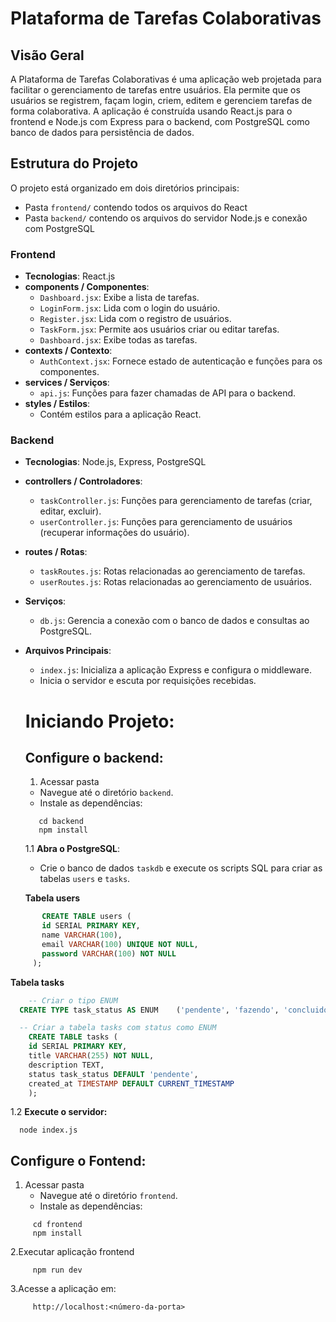 # Plataforma de Tarefas Colaborativas

## Visão Geral
A Plataforma de Tarefas Colaborativas é uma aplicação web projetada para facilitar o gerenciamento de tarefas entre usuários. Ela permite que os usuários se registrem, façam login, criem, editem e gerenciem tarefas de forma colaborativa. A aplicação é construída usando React.js para o frontend e Node.js com Express para o backend, com PostgreSQL como banco de dados para persistência de dados.

## Estrutura do Projeto
O projeto está organizado em dois diretórios principais: 
  - Pasta `frontend/` contendo todos os arquivos do React
  - Pasta `backend/` contendo os arquivos do servidor Node.js e conexão com PostgreSQL

### Frontend
- **Tecnologias**: React.js
- **components / Componentes**:
  - `Dashboard.jsx`: Exibe a lista de tarefas.
  - `LoginForm.jsx`: Lida com o login do usuário.
  - `Register.jsx`: Lida com o registro de usuários.
  - `TaskForm.jsx`: Permite aos usuários criar ou editar tarefas.
  - `Dashboard.jsx`: Exibe todas as tarefas.
- **contexts / Contexto**: 
  - `AuthContext.jsx`: Fornece estado de autenticação e funções para os componentes.
- **services / Serviços**:
  - `api.js`: Funções para fazer chamadas de API para o backend.
- **styles / Estilos**: 
  -  Contém estilos para a aplicação React.

### Backend
- **Tecnologias**: Node.js, Express, PostgreSQL
- **controllers / Controladores**:
  - `taskController.js`: Funções para gerenciamento de tarefas (criar, editar, excluir).
  - `userController.js`: Funções para gerenciamento de usuários (recuperar informações do usuário).
- **routes / Rotas**:
  - `taskRoutes.js`: Rotas relacionadas ao gerenciamento de tarefas.
  - `userRoutes.js`: Rotas relacionadas ao gerenciamento de usuários.
- **Serviços**:
  - `db.js`: Gerencia a conexão com o banco de dados e consultas ao PostgreSQL.
- **Arquivos Principais**:
  - `index.js`: Inicializa a aplicação Express e configura o middleware.
  -  Inicia o servidor e escuta por requisições recebidas.

 
  # Iniciando Projeto:

   ## Configure o backend:
   1. Acessar pasta
  - Navegue até o diretório `backend`.
  - Instale as dependências:
  ```
     cd backend
     npm install
     ```
  1.1 **Abra o PostgreSQL**:
  - Crie o banco de dados `taskdb` e execute os scripts SQL para criar as tabelas `users` e `tasks`.

  **Tabela users**
```sql
       CREATE TABLE users (
       id SERIAL PRIMARY KEY,
       name VARCHAR(100),
       email VARCHAR(100) UNIQUE NOT NULL,
       password VARCHAR(100) NOT NULL
     );
```
  **Tabela tasks**
  ```sql
      -- Criar o tipo ENUM
    CREATE TYPE task_status AS ENUM    ('pendente', 'fazendo', 'concluido');

    -- Criar a tabela tasks com status como ENUM
      CREATE TABLE tasks (
      id SERIAL PRIMARY KEY,
      title VARCHAR(255) NOT NULL,
      description TEXT,
      status task_status DEFAULT 'pendente',
      created_at TIMESTAMP DEFAULT CURRENT_TIMESTAMP
      );
  ```
 1.2 **Execute o servidor:**
   ```
     node index.js
   ```
## Configure o Fontend:
1. Acessar pasta
   - Navegue até o diretório `frontend`.
   - Instale as dependências:
```
     cd frontend
     npm install
  ```
2.Executar aplicação frontend
```
     npm run dev
  ```
3.Acesse a aplicação em: 
```
     http://localhost:<número-da-porta>
  ```